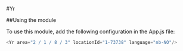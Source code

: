 #Yr
    
##Using the module

To use this module, add the following configuration in the App.js file:
```js
<Yr area="2 / 1 / 8 / 3" locationId="1-73738" language="nb-NO"/>
```